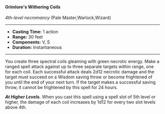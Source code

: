 #### Grimlore's Withering Coils
*4th-level necromancy* (Pale Master,Warlock,Wizard)
___
- **Casting Time:** 1 action
- **Range:** 30 feet
- **Components:** V, S
- **Duration:** Instantaneous
---
You create three spectral coils gleaming with green necrotic energy. Make a ranged spell attack against up to three separate targets within range, one for each coil. Each successful attack deals 2d12 necrotic damage and the target must succeed on a Wisdom saving throw or become frightened of you until the end of your next turn. If the target makes a successful saving throw, it cannot be frightened by
this spell for 24 hours.

***At Higher Levels.*** When you cast this spell using a spell slot of 5th level or higher, the damage of each coil increases by 1d12 for every two slot levels above 4th.
